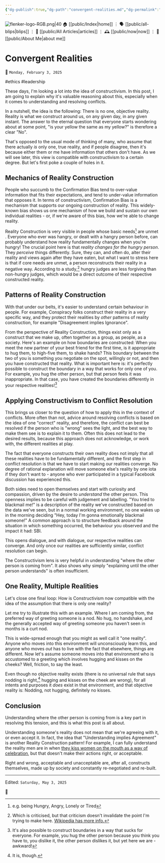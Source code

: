 ```yaml
---
{"dg-publish":true,"dg-path":"convergent-realities.md","dg-permalink":"convergent-realities/","permalink":"/convergent-realities/","title":"Convergent Realities"}
---
```



<div class="transclusion internal-embed is-loaded"><div class="markdown-embed">




![flenker-logo-RGB.png|40](/img/user/attachments/flenker-logo-RGB.png)
🏠 [[public/Index\|home]]  ⋮ 🗣️ [[public/all-blips\|blips]] ⋮  📝 [[public/All Articles\|articles]]  ⋮ 🕰️ [[public/now\|now]] ⋮ 🪪 [[public/About Me\|about me]]


</div></div>


# Convergent Realities
<p><span>📆 <code>Monday, February 3, 2025</code></span></p>
#ethics #leadership

These days, I'm looking a lot into the idea of constructivism. In this post, I am going to explain why it's valuable reasoning about this, especially when it comes to understanding and resolving conflicts.

 In a nutshell, the idea is the following: There is no one, objective reality. Reality is what we construct around us, on any given day, in any given instant. The answer to the eternal question that everyone starts wondering about at some point, "is your yellow the same as my yellow?" is therefore a clear "No".

That's opposed to the usual mode of thinking of many, who assume that there actually _is_ only one, true reality, and if people disagree, then it's because either them or me have information that others don't have. As we  will see later, this view is compatible with constructivism to a certain degree. But let's first poke a couple of holes in it.

## Mechanics of Reality Construction

People who succumb to the Confirmation Bias tend to over-value information that fits their expectations, and tend to under-value information that opposes it. In terms of constructivism, Confirmation Bias is a mechanism that supports our ongoing construction of reality. This widely-known bias shows us one mechanism of how we build and sustain our own individual realities - or, if we're aware of this bias, how we're able to change reality.

Reality Construction is very visible in people whose basic needs[^3] are unmet . Everyone who ever was hangry, or dealt with a hangry person before, can probably understand how reality fundamentally changes when you're hungry! The crucial point here is that _reality changes for the hungry person_. They _perceive_ things differently. Sure, they can, and often do, alter their reality and views again after they have eaten, but what I want to stress here is that if core needs are unmet, a person reconstructs their reality in a  negative way. According to a study,[^1] hungry judges are less forgiving than non-hungry judges, which would be a direct outcome of their respective constructed reality.

## Patterns of Reality Construction
With that under our belts, it's easier to understand certain behaviour in people. For example, Conspiracy folks construct their reality in a very specific way, and they protect their realities by _other_ patterns of reality construction, for example "Disagreement implies Ignorance".

From the perspective of Reality Construction, things exist only as a construct that we make up, often together as a group, as people, as a society. Here's an example on how boundaries are constructed: When you meet the new partner of your best friend for the first time,  is it appropriate to hug them, to high-five them, to shake hands? This boundary between the two of you is something you negotiate on the spot, willingly or not, and then you have constructed that reality. What is important here is: it's perfectly possible to construct the boundary in a way that works for only one of you. For example, you hug the other person, but that person feels it was inappropriate. In that case, you have created the boundaries differently in your respective realities![^2]

## Applying Constructivism to Conflict Resolution
This brings us closer to the question of how to apply this in the context of conflicts. More often than not, advice around resolving conflicts is based on the idea of one "correct" reality, and therefore, the conflict can best be resolved if the person who is "wrong" sees the light, and the best way to make them see is to explain it to them. Often this does not lead to the desired results, because this approach does not acknowledge, or work with, the different realities at play.

The fact that everyone constructs their own reality does not imply that all these realities have to be fundamentally different, and the first step in conflict resolution is that we have to start making our realities converge. No degree of rational explanation will move someone else's reality by one iota if they don't want to - anyone who ever participated in a typical Facebook discussion has experienced this.

Both sides need to open themselves and start with curiosity and compassion, driven by the desire to _understand_ the other person.  This openness implies to be careful with judgement and labelling. "You tried to blackmail me!" is a description of the reality we've constructed based on the data we've seen, but in a normal working environment, no one wakes up in the morning deciding "Hey, today I'm gonna emotionally blackmail someone!" A common approach is to structure feedback around the situation in which something occurred, the behaviour you observed and the impact it had: SBI.

This opens dialogue, and with dialogue, our respective realities can converge. And only once our realities are sufficiently similar, conflict resolution can begin.

The Constructivism lens is very helpful in understanding "where the other person is coming from". It also shows why simply "explaining until the other person understands" is often insufficient.

## One Reality, Multiple Realities
Let's close one final loop: How is Constructivism now compatible with the idea of the assumption that there is only one reality?

Let me try to illustrate this with an example.
Where I am coming from, the preferred way of greeting someone is a nod. No hug, no handshake, and the generally accepted way of greeting someone you haven't seen in months is a curt nod.

This is wide-spread enough that you might as well call it "one reality". Anyone who moves into this environment will unconsciously learn this, and anyone who moves _out_ has to live with the fact that elsewhere, things are different.
Now let's assume someone moves into that environment who is accustomed to a greeting which involves hugging and kisses on the cheeks?  Well, friction, to say the least.

Even though no objective reality exists (there is no universal rule that says nodding is right,[^4] hugging and kisses on the cheek are wrong), for all intents and purposes it _does_ exist in that environment, and that objective reality is: Nodding, not hugging, definitely no kisses.

## Conclusion

Understanding where the other person is coming from is a key part in resolving this tension, and this is what this post is all about.

Understanding someone's reality does not mean that we're agreeing with it, or even accept it. In fact, the idea that "Understanding implies Agreement" is another Reality Construction pattern! For example, I can fully understand the reality men are in when [they kiss women on the mouth as a way of celebration](https://www.msn.com/en-xl/sports/football/trial-begins-of-spain-s-ex-soccer-boss-rubiales-for-world-cup-kiss/ar-AA1yjFcq?ocid=BingNewsSerp), but that doesn't make their actions right, or acceptable.

Right and wrong, acceptable and unacceptable are, after all, constructs themselves, made up by society and constantly re-negotiated and re-built.

[^1]: Which is criticised, but that criticism doesn't invalidate the point I'm trying to make here. [Wikipedia has more info.](https://en.wikipedia.org/wiki/Hungry_judge_effect)

[^2]: It's also possible to construct boundaries in a way that sucks for everyone. For example, you hug the other person because you think you have to, you dislike it, the other person dislikes it, but yet here we are - awkward!

[^3]: e.g. being Hungry, Angry, Lonely or Tired

[^4]: It is, though.


- - -
<p><span>Edited: <code>Saturday, May 3, 2025</code></span></p>
👾
